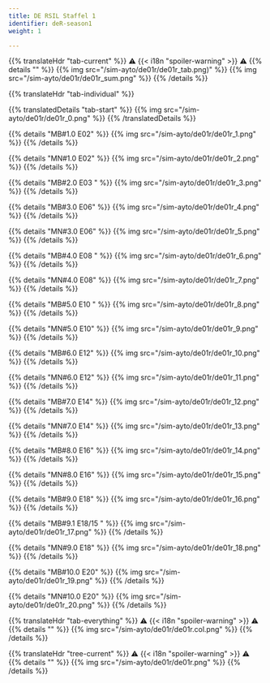 ```yaml
---
title: DE RSIL Staffel 1
identifier: deR-season1
weight: 1

---
```


{{% translateHdr "tab-current" %}}
:warning: {{< i18n "spoiler-warning" >}} :warning:
{{% details "" %}}
{{% img src="/sim-ayto/de01r/de01r_tab.png)" %}}
{{% img src="/sim-ayto/de01r/de01r_sum.png" %}}
{{% /details %}}

{{% translateHdr "tab-individual" %}}

{{% translatedDetails "tab-start" %}}
{{% img src="/sim-ayto/de01r/de01r_0.png" %}}
{{% /translatedDetails %}}

{{% details "MB#1.0 E02" %}}
{{% img src="/sim-ayto/de01r/de01r_1.png" %}}
{{% /details %}}

{{% details "MN#1.0 E02" %}}
{{% img src="/sim-ayto/de01r/de01r_2.png" %}}
{{% /details %}}

{{% details "MB#2.0 E03 " %}}
{{% img src="/sim-ayto/de01r/de01r_3.png" %}}
{{% /details %}}

{{% details "MB#3.0 E06" %}}
{{% img src="/sim-ayto/de01r/de01r_4.png" %}}
{{% /details %}}

{{% details "MN#3.0 E06" %}}
{{% img src="/sim-ayto/de01r/de01r_5.png" %}}
{{% /details %}}

{{% details "MB#4.0 E08 " %}}
{{% img src="/sim-ayto/de01r/de01r_6.png" %}}
{{% /details %}}

{{% details "MN#4.0 E08" %}}
{{% img src="/sim-ayto/de01r/de01r_7.png" %}}
{{% /details %}}

{{% details "MB#5.0 E10 " %}}
{{% img src="/sim-ayto/de01r/de01r_8.png" %}}
{{% /details %}}

{{% details "MN#5.0 E10" %}}
{{% img src="/sim-ayto/de01r/de01r_9.png" %}}
{{% /details %}}

{{% details "MB#6.0 E12" %}}
{{% img src="/sim-ayto/de01r/de01r_10.png" %}}
{{% /details %}}

{{% details "MN#6.0 E12" %}}
{{% img src="/sim-ayto/de01r/de01r_11.png" %}}
{{% /details %}}

{{% details "MB#7.0 E14" %}}
{{% img src="/sim-ayto/de01r/de01r_12.png" %}}
{{% /details %}}

{{% details "MN#7.0 E14" %}}
{{% img src="/sim-ayto/de01r/de01r_13.png" %}}
{{% /details %}}

{{% details "MB#8.0 E16" %}}
{{% img src="/sim-ayto/de01r/de01r_14.png" %}}
{{% /details %}}

{{% details "MN#8.0 E16" %}}
{{% img src="/sim-ayto/de01r/de01r_15.png" %}}
{{% /details %}}

{{% details "MB#9.0 E18" %}}
{{% img src="/sim-ayto/de01r/de01r_16.png" %}}
{{% /details %}}

{{% details "MB#9.1 E18/15 " %}}
{{% img src="/sim-ayto/de01r/de01r_17.png" %}}
{{% /details %}}

{{% details "MN#9.0 E18" %}}
{{% img src="/sim-ayto/de01r/de01r_18.png" %}}
{{% /details %}}

{{% details "MB#10.0 E20" %}}
{{% img src="/sim-ayto/de01r/de01r_19.png" %}}
{{% /details %}}

{{% details "MN#10.0 E20" %}}
{{% img src="/sim-ayto/de01r/de01r_20.png" %}}
{{% /details %}}

{{% translateHdr "tab-everything" %}}
:warning: {{< i18n "spoiler-warning" >}} :warning:
{{% details "" %}}
{{% img src="/sim-ayto/de01r/de01r.col.png" %}}
{{% /details %}}

{{% translateHdr "tree-current" %}}
:warning: {{< i18n "spoiler-warning" >}} :warning:
{{% details "" %}}
{{% img src="/sim-ayto/de01r/de01r.png" %}}
{{% /details %}}
